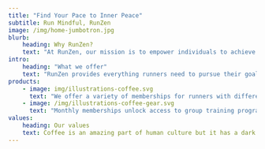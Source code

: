 ```yaml
---
title: "Find Your Pace to Inner Peace"
subtitle: Run Mindful, RunZen
image: /img/home-jumbotron.jpg
blurb:
    heading: Why RunZen?
    text: "At RunZen, our mission is to empower individuals to achieve balance and well-being through the transformative power of running, mindfulness, and holistic health practices. We believe that physical endurance, mental clarity, and spiritual growth are deeply interconnected, and our goal is to guide runners on a journey of total wellness. Through mindful running, yoga, meditation, nutrition, and spiritual exploration, we help our community nurture both body and mind, fostering a deeper connection to themselves and the world around them. RunZen is more than a run—it's a path to holistic vitality, inner peace, and sustainable health."
intro:
    heading: "What we offer"
    text: "RunZen provides everything runners need to pursue their goals. From the novice to the veteran, we are here to support runners of all levels with expert advice, training programs, injury prevention and rehabilitation, equipment, and most importantly a community for inspiration and motivation to help them on their running journey."
products:
    - image: img/illustrations-coffee.svg
      text: "We offer a variety of memberships for runners with different experience levels. Each membership includes a running gait analysis, a customized running program, gym access, expert coaching advice, and two weekly group runs to work on speed, form, and endurance. Private coaching and physical therapy are also available for a seperate price. In addition, we facilitate morning group run and sun salutation yoga three days a week and weekly core strengthening classes at no additional cost to members and non members."
    - image: /img/illustrations-coffee-gear.svg
      text: "Monthly memberships unlock access to group training programs, expert coaching, and gym access. Private coaching and physical therapy are provided at individual and packaged discount rates. RunZen apparel and running equipment available for purchase. RunZen races, events and race management services also available."
values:
    heading: Our values
    text: Coffee is an amazing part of human culture but it has a dark side too – one of colonialism and mindless abuse of natural resources and human lives. We want to turn this around and return the coffee trade to the drink’s exhilarating, empowering and unifying nature.
---
```


